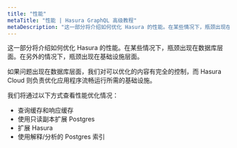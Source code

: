 ```yaml
---
title: "性能"
metaTitle: "性能 | Hasura GraphQL 高级教程"
metaDescription: "这一部分将介绍如何优化 Hasura 的性能。在某些情况下，瓶颈出现在数据库层面。在另外的情况下，瓶颈出现在基础设施层面。"
---
```


这一部分将介绍如何优化 Hasura 的性能。在某些情况下，瓶颈出现在数据库层面。在另外的情况下，瓶颈出现在基础设施层面。

如果问题出现在数据库层面，我们对可以优化的内容有完全的控制，而 Hasura Cloud 则负责优化应用程序流畅运行所需的基础设施。

我们将通过以下方式查看性能优化情况：

- 查询缓存和响应缓存
- 使用只读副本扩展 Postgres
- 扩展 Hasura
- 使用解释/分析的 Postgres 索引
